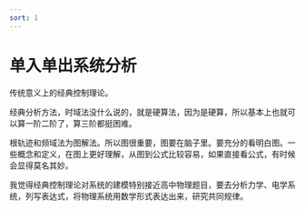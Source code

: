 ```yaml
---
sort: 1
---
```

# 单入单出系统分析

传统意义上的经典控制理论。

经典分析方法，时域法没什么说的，就是硬算法，因为是硬算，所以基本上也就可以算一阶二阶了，算三阶都挺困难。

根轨迹和频域法为图解法。所以图很重要，图要在脑子里。要充分的看明白图。一些概念和定义，在图上更好理解，从图到公式比较容易，如果直接看公式，有时候会显得莫名其妙。

我觉得经典控制理论对系统的建模特别接近高中物理题目，要去分析力学、电学系统，列写表达式，将物理系统用数学形式表达出来，研究共同规律。

<!--

作为应试准备来看，

1.基本概念和数学模型
2.时域分析，复频域分析
3.频域分析
4.综合校正

5.离散系统分析

6.非线性系统分析

-->



